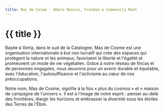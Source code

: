 ```yaml
---
title: Mas de Cosme - Where Nature, Freedom & Community Meet
---
```


# {{ title }}

Basée à Xerta, dans le sud de la Catalogne, Mas de Cosme est une organisation internationale à but non lucratif qui crée des espaces qui protègent la nature et les animaux, favorisent la liberté et l'égalité et promeuvent un mode de vie végétalien. Grâce à notre réseau de fincas et de personnes engagées, nous œuvrons pour un avenir durable et équitable, avec l'éducation, l'autosuffisance et l'activisme au cœur de nos préoccupations.

Notre nom, Mas de Cosme, signifie à la fois « plus du cosmos » et « maison de campagne de l'univers ». Il est à l'image de notre esprit : penser au-delà des frontières, élargir les horizons et embrasser la diversité sous les étoiles des Terres de l'Èbre.
